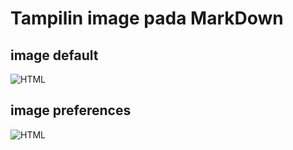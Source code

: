 <!-- Belajar Image Pada MarkDown -->

# Tampilin image pada MarkDown
## image default
![HTML](https://seeklogo.com/images/C/css-3-logo-023C1A7171-seeklogo.com.png)

## image preferences
![HTML][1]

[1]: https://www.w3.org/html/logo/downloads/HTML5_Badge_512.png
